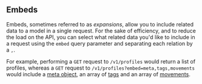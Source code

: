 ## Embeds

Embeds, sometimes referred to as *expansions*, allow you to include related data to a model in a single request. For the sake of efficiency, and to reduce the load on the API, you can select what related data you'd like to include in a request using the `embed` query parameter and separating each relation by a `,`.

For example, performing a `GET` request to `/v1/profiles` would return a list of profiles, whereas a `GET` request to `/v1/profiles?embed=meta,tags,movements` would include a [meta object]((#profile-meta-object)), an array of [tags](#tags) and an array of [movements](#movements).
